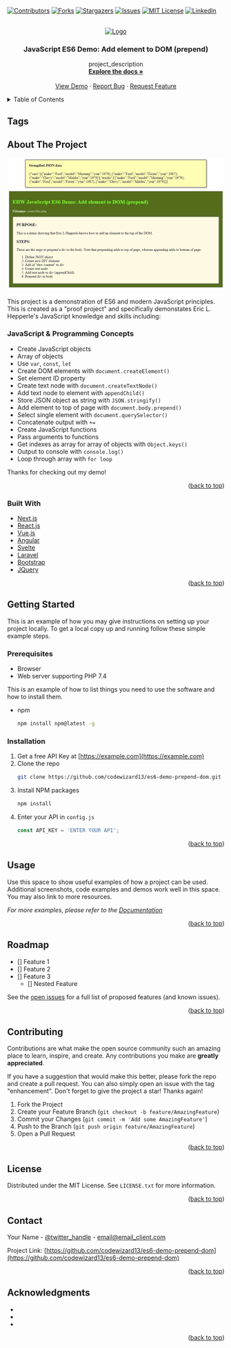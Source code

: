 <div id="top"></div>
<!--
*** Readme.md by Eric L. Hepperle
*** Inspired by the Best-README-Template at:
*** https://github.com/othneildrew/Best-README-Template
-->



<!-- PROJECT SHIELDS -->
<!--
*** I'm using markdown "reference style" links for readability.
*** Reference links are enclosed in brackets [ ] instead of parentheses ( ).
*** See the bottom of this document for the declaration of the reference variables
*** for contributors-url, forks-url, etc. This is an optional, concise syntax you may use.
*** https://www.markdownguide.org/basic-syntax/#reference-style-links
-->
[![Contributors][contributors-shield]][contributors-url]
[![Forks][forks-shield]][forks-url]
[![Stargazers][stars-shield]][stars-url]
[![Issues][issues-shield]][issues-url]
[![MIT License][license-shield]][license-url]
[![LinkedIn][linkedin-shield]][linkedin-url]



<!-- PROJECT LOGO -->
<br />
<div align="center">
  <a href="https://github.com/codewizard13/es6-demo-prepend-dom">
    <img src="images/logo.png" alt="Logo" width="80" height="80">
  </a>

<h3 align="center">JavaScript ES6 Demo: Add element to DOM (prepend)</h3>

  <p align="center">
    project_description
    <br />
    <a href="https://github.com/codewizard13/es6-demo-prepend-dom"><strong>Explore the docs »</strong></a>
    <br />
    <br />
    <a href="https://github.com/codewizard13/es6-demo-prepend-dom">View Demo</a>
    ·
    <a href="https://github.com/codewizard13/es6-demo-prepend-dom/issues">Report Bug</a>
    ·
    <a href="https://github.com/codewizard13/es6-demo-prepend-dom/issues">Request Feature</a>
  </p>
</div>



<!-- TABLE OF CONTENTS -->
<details>
  <summary>Table of Contents</summary>
  <ol>
    <li>
      <a href="#about-the-project">About The Project</a>
      <ul>
        <li><a href="#built-with">Built With</a></li>
      </ul>
    </li>
    <li>
      <a href="#getting-started">Getting Started</a>
      <ul>
        <li><a href="#prerequisites">Prerequisites</a></li>
        <li><a href="#installation">Installation</a></li>
      </ul>
    </li>
    <li><a href="#usage">Usage</a></li>
    <li><a href="#roadmap">Roadmap</a></li>
    <li><a href="#contributing">Contributing</a></li>
    <li><a href="#license">License</a></li>
    <li><a href="#contact">Contact</a></li>
    <li><a href="#acknowledgments">Acknowledgments</a></li>
  </ol>
</details>

<!-- TAGS -->
## Tags

<!-- ABOUT THE PROJECT -->
## About The Project

[![Product Name Screen Shot][product-screenshot]](https://example.com)

This project is a demonstration of ES6 and modern JavaScript principles. This is created as a "proof project" and specifically demonstates Eric L. Hepperle's JavaScript knowledge and skills including:

### JavaScript & Programming Concepts

* Create JavaScript objects
* Array of objects
* Use `var`, `const`, `let`
* Create DOM elements with `document.createElement()`
* Set element ID property
* Create text node with `document.createTextNode()`
* Add text node to element with `appendChild()`
* Store JSON object as string with `JSON.stringify()`
* Add element to top of page with `document.body.prepend()`
* Select single element with `document.querySelector()`
* Concatenate output with `+=`
* Create JavaScript functions
* Pass arguments to functions
* Get indexes as array for array of objects with `Object.keys()`
* Output to console with `console.log()`
* Loop through array with `for loop`

Thanks for checking out my demo!

<p align="right">(<a href="#top">back to top</a>)</p>



### Built With

* [Next.js](https://nextjs.org/)
* [React.js](https://reactjs.org/)
* [Vue.js](https://vuejs.org/)
* [Angular](https://angular.io/)
* [Svelte](https://svelte.dev/)
* [Laravel](https://laravel.com)
* [Bootstrap](https://getbootstrap.com)
* [JQuery](https://jquery.com)

<p align="right">(<a href="#top">back to top</a>)</p>



<!-- GETTING STARTED -->
## Getting Started

This is an example of how you may give instructions on setting up your project locally.
To get a local copy up and running follow these simple example steps.

### Prerequisites

* Browser
* Web server supporting PHP 7.4

This is an example of how to list things you need to use the software and how to install them.
* npm
  ```sh
  npm install npm@latest -g
  ```

### Installation

1. Get a free API Key at [https://example.com](https://example.com)
2. Clone the repo
   ```sh
   git clone https://github.com/codewizard13/es6-demo-prepend-dom.git
   ```
3. Install NPM packages
   ```sh
   npm install
   ```
4. Enter your API in `config.js`
   ```js
   const API_KEY = 'ENTER YOUR API';
   ```

<p align="right">(<a href="#top">back to top</a>)</p>



<!-- USAGE EXAMPLES -->
## Usage

Use this space to show useful examples of how a project can be used. Additional screenshots, code examples and demos work well in this space. You may also link to more resources.

_For more examples, please refer to the [Documentation](https://example.com)_

<p align="right">(<a href="#top">back to top</a>)</p>



<!-- ROADMAP -->
## Roadmap

- [] Feature 1
- [] Feature 2
- [] Feature 3
    - [] Nested Feature

See the [open issues](https://github.com/codewizard13/es6-demo-prepend-dom/issues) for a full list of proposed features (and known issues).

<p align="right">(<a href="#top">back to top</a>)</p>



<!-- CONTRIBUTING -->
## Contributing

Contributions are what make the open source community such an amazing place to learn, inspire, and create. Any contributions you make are **greatly appreciated**.

If you have a suggestion that would make this better, please fork the repo and create a pull request. You can also simply open an issue with the tag "enhancement".
Don't forget to give the project a star! Thanks again!

1. Fork the Project
2. Create your Feature Branch (`git checkout -b feature/AmazingFeature`)
3. Commit your Changes (`git commit -m 'Add some AmazingFeature'`)
4. Push to the Branch (`git push origin feature/AmazingFeature`)
5. Open a Pull Request

<p align="right">(<a href="#top">back to top</a>)</p>



<!-- LICENSE -->
## License

Distributed under the MIT License. See `LICENSE.txt` for more information.

<p align="right">(<a href="#top">back to top</a>)</p>



<!-- CONTACT -->
## Contact

Your Name - [@twitter_handle](https://twitter.com/twitter_handle) - email@email_client.com

Project Link: [https://github.com/codewizard13/es6-demo-prepend-dom](https://github.com/codewizard13/es6-demo-prepend-dom)

<p align="right">(<a href="#top">back to top</a>)</p>



<!-- ACKNOWLEDGMENTS -->
## Acknowledgments

* []()
* []()
* []()

<p align="right">(<a href="#top">back to top</a>)</p>



<!-- MARKDOWN LINKS & IMAGES -->
<!-- https://www.markdownguide.org/basic-syntax/#reference-style-links -->
[contributors-shield]: https://img.shields.io/github/contributors/codewizard13/es6-demo-prepend-dom.svg?style=for-the-badge
[contributors-url]: https://github.com/codewizard13/es6-demo-prepend-dom/graphs/contributors
[forks-shield]: https://img.shields.io/github/forks/codewizard13/es6-demo-prepend-dom.svg?style=for-the-badge
[forks-url]: https://github.com/codewizard13/es6-demo-prepend-dom/network/members
[stars-shield]: https://img.shields.io/github/stars/codewizard13/es6-demo-prepend-dom.svg?style=for-the-badge
[stars-url]: https://github.com/codewizard13/es6-demo-prepend-dom/stargazers
[issues-shield]: https://img.shields.io/github/issues/codewizard13/es6-demo-prepend-dom.svg?style=for-the-badge
[issues-url]: https://github.com/codewizard13/es6-demo-prepend-dom/issues
[license-shield]: https://img.shields.io/github/license/codewizard13/es6-demo-prepend-dom.svg?style=for-the-badge
[license-url]: https://github.com/codewizard13/es6-demo-prepend-dom/blob/master/LICENSE.txt
[linkedin-shield]: https://img.shields.io/badge/-LinkedIn-black.svg?style=for-the-badge&logo=linkedin&colorB=555
[linkedin-url]: https://linkedin.com/in/erichepperle
[product-screenshot]: https://github.com/codewizard13/es6-demo-prepend-dom/blob/master/pix/screenshot.jpg
